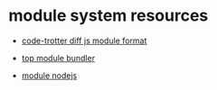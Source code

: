 
# module system resources

* [code-trotter diff js module format](https://code-trotter.com/web/understand-the-different-javascript-modules-formats/)
* [top module bundler](https://github.com/topics/module-bundler)



* [module nodejs](https://nodejs.org/docs/latest/api/modules.html#modules_dirname)
